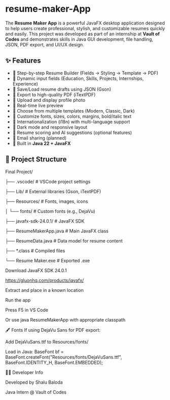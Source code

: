 # resume-maker-App
The **Resume Maker App** is a powerful JavaFX desktop application designed to help users create professional, stylish, and customizable resumes quickly and easily. This project was developed as part of an internship at **Vault of Codes** and demonstrates skills in Java GUI development, file handling, JSON, PDF export, and UI/UX design.


## ✨ Features

- 🔹 Step-by-step Resume Builder (Fields → Styling → Template → PDF)
- 🔹 Dynamic input fields (Education, Skills, Projects, Internships, Experience)
- 🔹 Save/Load resume drafts using JSON (Gson)
- 🔹 Export to high-quality PDF (iTextPDF)
- 🔹 Upload and display profile photo
- 🔹 Real-time live preview
- 🔹 Choose from multiple templates (Modern, Classic, Dark)
- 🔹 Customize fonts, sizes, colors, margins, bold/italic text
- 🔹 Internationalization (i18n) with multi-language support
- 🔹 Dark mode and responsive layout
- 🔹 Resume scoring and AI suggestions (optional features)
- 🔹 Email sharing (planned)
- 🔹 Built in **Java 22 + JavaFX**


## 📂 Project Structure

Final Project/

├── .vscode/ # VSCode project settings

├── Lib/ # External libraries (Gson, iTextPDF)

├── Resources/ # Fonts, images, icons

│ └── fonts/ # Custom fonts (e.g., DejaVu)

├── javafx-sdk-24.0.1/ # JavaFX SDK

├── ResumeMakerApp.java # Main JavaFX class

├── ResumeData.java # Data model for resume content

├── *.class # Compiled files

└── Resume Maker.exe # Exported .exe


Download JavaFX SDK 24.0.1

https://gluonhq.com/products/javafx/

Extract and place in a known location 


Run the app

Press F5 in VS Code

Or use java ResumeMakerApp with appropriate classpath


🖋️ Fonts
If using DejaVu Sans for PDF export:

Add DejaVuSans.ttf to Resources/fonts/

Load in Java:  BaseFont bf = BaseFont.createFont("Resources/fonts/DejaVuSans.ttf", BaseFont.IDENTITY_H, BaseFont.EMBEDDED);


👨‍💻 Developer Info

Developed by Shalu Baloda

Java Intern @ Vault of Codes

